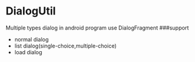 # DialogUtil
Multiple types dialog in android program use DialogFragment
###support
- normal dialog
- list dialog(single-choice,multiple-choice)
- load dialog
